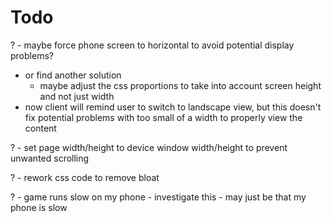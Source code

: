 # Todo

? - maybe force phone screen to horizontal to avoid potential display problems?
  - or find another solution
    - maybe adjust the css proportions to take into account screen height and not just width
  - now client will remind user to switch to landscape view, but this doesn't fix potential problems with too small of a width to properly view the content
    
? - set page width/height to device window width/height to prevent unwanted scrolling

? - rework css code to remove bloat

? - game runs slow on my phone - investigate this - may just be that my phone is slow
